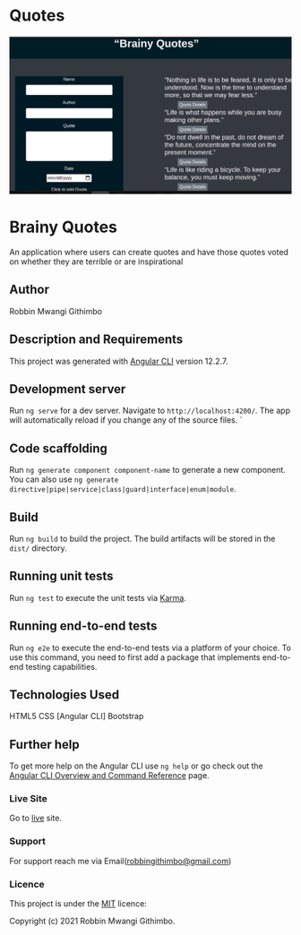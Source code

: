 # Quotes

![Best-Quotes!](./src/assets/webpage.png)

# Brainy Quotes

An application where users can create quotes and have those quotes voted on whether they are terrible or are inspirational

## Author

Robbin Mwangi Githimbo

## Description and Requirements

This project was generated with [Angular CLI](https://github.com/angular/angular-cli) version 12.2.7.

## Development server

Run `ng serve` for a dev server. Navigate to `http://localhost:4200/`. The app will automatically reload if you change any of the source files.
`

## Code scaffolding

Run `ng generate component component-name` to generate a new component. You can also use `ng generate directive|pipe|service|class|guard|interface|enum|module`.

## Build

Run `ng build` to build the project. The build artifacts will be stored in the `dist/` directory.

## Running unit tests

Run `ng test` to execute the unit tests via [Karma](https://karma-runner.github.io).

## Running end-to-end tests

Run `ng e2e` to execute the end-to-end tests via a platform of your choice. To use this command, you need to first add a package that implements end-to-end testing capabilities.

## Technologies Used
  HTML5
  CSS
  [Angular CLI]
  Bootstrap

## Further help

To get more help on the Angular CLI use `ng help` or go check out the [Angular CLI Overview and Command Reference](https://angular.io/cli) page.

### Live Site

Go to  [live]( https://robbingit.github.io/Best-Quotes/ ) site.

### Support
For support reach me via Email(robbingithimbo@gmail.com)

### Licence
This project is under the  [MIT](LICENSE) licence:<br>

Copyright (c) 2021 Robbin Mwangi Githimbo.

